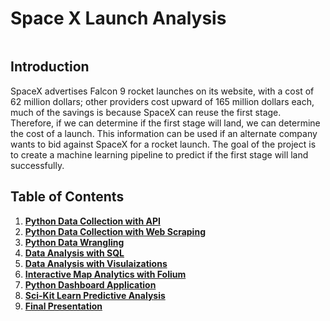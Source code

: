 # Space X Launch Analysis 

<img src="">

## Introduction

SpaceX advertises Falcon 9 rocket launches on its website, with a cost of 62 million dollars; other providers cost upward of 165 million dollars each, much of the savings is because SpaceX can reuse the first stage. Therefore, if we can determine if the first stage will land, we can determine the cost of a launch. This information can be used if an alternate company wants to bid against SpaceX for a rocket launch. The goal of the project is to create a machine learning pipeline to predict if the first stage will land successfully.

## Table of Contents
1. [**Python Data Collection with API**]()
2. [**Python Data Collection with Web Scraping**]()
3. [**Python Data Wrangling**]()
4. [**Data Analysis with SQL**]()
5. [**Data Analysis with Visulaizations**]()
6. [**Interactive Map Analytics with Folium**]()
7. [**Python Dashboard Application**]()
8. [**Sci-Kit Learn Predictive Analysis**]()
9. [**Final Presentation**]()
